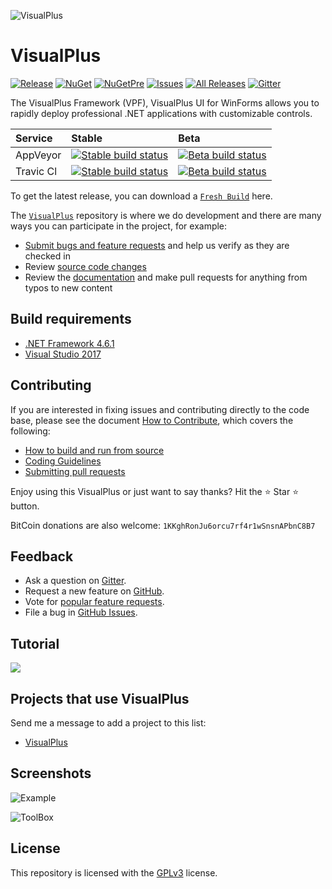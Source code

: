 ![VisualPlus](http://i.imgur.com/sgGoVrP.png)
# VisualPlus
[![Release](https://img.shields.io/github/release/DarkByte7/VisualPlus.svg?style=flat)](https://github.com/DarkByte7/VisualPlus/releases/latest)
[![NuGet](https://img.shields.io/nuget/v/VisualPlus.svg?style=flat)](https://www.nuget.org/packages/VisualPlus/)
[![NuGetPre](https://img.shields.io/nuget/vpre/VisualPlus.svg?style=flat)](https://www.nuget.org/packages/VisualPlus/)
[![Issues](https://img.shields.io/github/issues/DarkByte7/VisualPlus.svg?style=flat)](https://github.com/DarkByte7/VisualPlus/issues)
[![All Releases](https://img.shields.io/github/downloads/DarkByte7/VisualPlus/total.svg?style=flat)](https://github.com/DarkByte7/VisualPlus/releases)
[![Gitter](https://img.shields.io/gitter/room/nwjs/nw.js.svg)](https://gitter.im/VisualPlusUI/General)
 
The VisualPlus Framework (VPF), VisualPlus UI for WinForms allows you to rapidly deploy professional .NET applications with customizable controls.

| Service | Stable | Beta |
| :---- | :---- | :------ |
AppVeyor | [ ![Stable build status][1]][2] | [![Beta build status][3]][4] |
Travic Cl | [ ![Stable build status][5]][6] | [![Beta build status][7]][8] |

[1]: https://img.shields.io/appveyor/ci/DarkByte7/VisualPlus/master.svg?style=plastic
[2]: https://github.com/DarkByte7/VisualPlus/releases
[3]: https://img.shields.io/appveyor/ci/DarkByte7/VisualPlus/beta.svg?style=plastic
[4]: https://ci.appveyor.com/project/DarkByte7/VisualPlus
[5]: https://img.shields.io/travis/DarkByte7/VisualPlus/master.svg?style=plastic
[6]: https://github.com/DarkByte7/VisualPlus/releases
[7]: https://img.shields.io/travis/DarkByte7/VisualPlus/beta.svg?style=plastic
[8]: https://travis-ci.org/DarkByte7/VisualPlus

To get the latest release, you can download a [`Fresh Build`](https://ci.appveyor.com/project/DarkByte7/VisualPlus/build/artifacts) here.

The [`VisualPlus`](https://github.com/DarkByte7/VisualPlus) repository is where we do development and there are many ways you can participate in the project, for example:
- [Submit bugs and feature requests](https://github.com/DarkByte7/VisualPlus/issues) and help us verify as they are checked in
- Review [source code changes](https://github.com/DarkByte7/VisualPlus/pulls)
- Review the [documentation](https://github.com/DarkByte7/VisualPlus/wiki) and make pull requests for anything from typos to new content

## Build requirements
- [.NET Framework 4.6.1](https://www.microsoft.com/en-us/download/details.aspx?id=49981)
- [Visual Studio 2017](https://www.visualstudio.com/downloads/)

## Contributing
If you are interested in fixing issues and contributing directly to the code base, please see the document [How to Contribute](https://github.com/DarkByte7/VisualPlus/wiki/How-to-Contribute), which covers the following:
- [How to build and run from source](https://github.com/DarkByte7/VisualPlus/wiki/How-to-Contribute#build-and-run-from-source)
- [Coding Guidelines](https://github.com/DarkByte7/VisualPlus/wiki/Coding-Guidelines)
- [Submitting pull requests](https://github.com/DarkByte7/VisualPlus/compare)

Enjoy using this VisualPlus or just want to say thanks?
Hit the ⭐️ Star ⭐️ button.

BitCoin donations are also welcome: `1KKghRonJu6orcu7rf4r1wSnsnAPbnC8B7`

## Feedback
- Ask a question on [Gitter](https://gitter.im/VisualPlusUI/Support).
- Request a new feature on [GitHub](https://github.com/DarkByte7/VisualPlus/blob/beta/CONTRIBUTE.md).
- Vote for [popular feature requests](https://github.com/DarkByte7/VisualPlus/issues?q=is:open+is:issue+label:feature-request+sort:reactions-B1-desc).
- File a bug in [GitHub Issues](https://github.com/DarkByte7/VisualPlus/issues?q=is:open+is:issue).

## Tutorial
[![](http://youronline.biz/wp-content/uploads/2012/08/Play-Video-Now.jpg)](https://youtu.be/QulNVudD9o8)

## Projects that use VisualPlus
Send me a message to add a project to this list:
- [VisualPlus](https://github.com/DarkByte7/VisualPlus)

## Screenshots
![Example](http://i.imgur.com/iyFs1W3.jpg)

![ToolBox](http://i.imgur.com/IUZEEiS.jpg)

## License
This repository is licensed with the [GPLv3](LICENSE) license.
